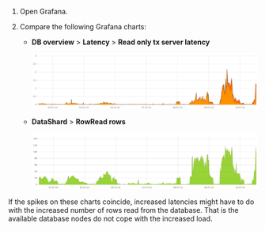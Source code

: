 1. Open Grafana.

1. Compare the following Grafana charts:

    - **DB overview** > **Latency** > **Read only tx server latency**

        ![](../_assets/cpu-read-only-tx-latency.png)

    - **DataShard** > **RowRead rows**

        ![](../_assets/cpu-row-read-rows.png)

If the spikes on these charts coincide, increased latencies might have to do with the increased number of rows read from the database. That is the available database nodes do not cope with the increased load.